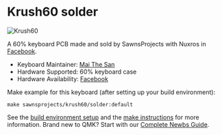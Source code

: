 # Krush60 solder

![Krush60](https://cdn.discordapp.com/attachments/898507964942536715/906171092916391956/252763374_2899749087003964_8763371038132517512_n.png)

A 60% keyboard PCB made and sold by SawnsProjects with Nuxros in [Facebook](https://www.facebook.com/groups/vnmkmarket/posts/1412997345762674). 

* Keyboard Maintainer: [Mai The San](https://github.com/MaiTheSan)
* Hardware Supported: 60% keyboard case
* Hardware Availability: [Facebook](https://www.facebook.com/groups/vnmkmarket/posts/1412997345762674)

Make example for this keyboard (after setting up your build environment):

    make sawnsprojects/krush60/solder:default

See the [build environment setup](https://docs.qmk.fm/#/getting_started_build_tools) and the [make instructions](https://docs.qmk.fm/#/getting_started_make_guide) for more information. Brand new to QMK? Start with our [Complete Newbs Guide](https://docs.qmk.fm/#/newbs).